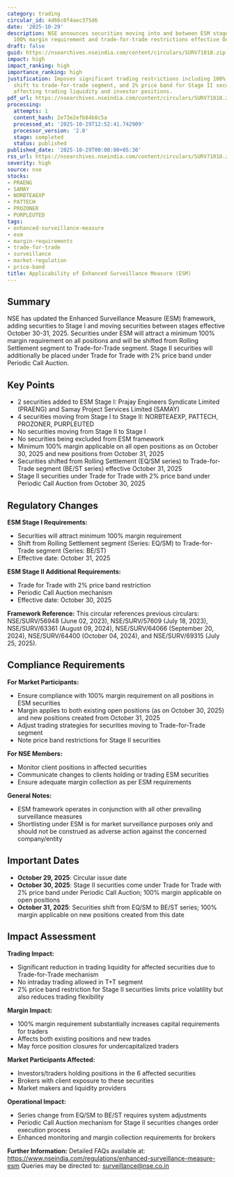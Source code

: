 ```yaml
---
category: trading
circular_id: 4d66c0f4aec375d6
date: '2025-10-29'
description: NSE announces securities moving into and between ESM stages with minimum
  100% margin requirement and trade-for-trade restrictions effective October 31, 2025.
draft: false
guid: https://nsearchives.nseindia.com/content/circulars/SURV71018.zip
impact: high
impact_ranking: high
importance_ranking: high
justification: Imposes significant trading restrictions including 100% margin requirement,
  shift to trade-for-trade segment, and 2% price band for Stage II securities, directly
  affecting trading liquidity and investor positions.
pdf_url: https://nsearchives.nseindia.com/content/circulars/SURV71018.zip
processing:
  attempts: 1
  content_hash: 2e73e2efb84b8c5a
  processed_at: '2025-10-29T12:52:41.742909'
  processor_version: '2.0'
  stage: completed
  status: published
published_date: '2025-10-29T00:00:00+05:30'
rss_url: https://nsearchives.nseindia.com/content/circulars/SURV71018.zip
severity: high
source: nse
stocks:
- PRAENG
- SAMAY
- NORBTEAEXP
- PATTECH
- PROZONER
- PURPLEUTED
tags:
- enhanced-surveillance-measure
- esm
- margin-requirements
- trade-for-trade
- surveillance
- market-regulation
- price-band
title: Applicability of Enhanced Surveillance Measure (ESM)
---
```


## Summary

NSE has updated the Enhanced Surveillance Measure (ESM) framework, adding securities to Stage I and moving securities between stages effective October 30-31, 2025. Securities under ESM will attract a minimum 100% margin requirement on all positions and will be shifted from Rolling Settlement segment to Trade-for-Trade segment. Stage II securities will additionally be placed under Trade for Trade with 2% price band under Periodic Call Auction.

## Key Points

- 2 securities added to ESM Stage I: Prajay Engineers Syndicate Limited (PRAENG) and Samay Project Services Limited (SAMAY)
- 4 securities moving from Stage I to Stage II: NORBTEAEXP, PATTECH, PROZONER, PURPLEUTED
- No securities moving from Stage II to Stage I
- No securities being excluded from ESM framework
- Minimum 100% margin applicable on all open positions as on October 30, 2025 and new positions from October 31, 2025
- Securities shifted from Rolling Settlement (EQ/SM series) to Trade-for-Trade segment (BE/ST series) effective October 31, 2025
- Stage II securities under Trade for Trade with 2% price band under Periodic Call Auction from October 30, 2025

## Regulatory Changes

**ESM Stage I Requirements:**
- Securities will attract minimum 100% margin requirement
- Shift from Rolling Settlement segment (Series: EQ/SM) to Trade-for-Trade segment (Series: BE/ST)
- Effective date: October 31, 2025

**ESM Stage II Additional Requirements:**
- Trade for Trade with 2% price band restriction
- Periodic Call Auction mechanism
- Effective date: October 30, 2025

**Framework Reference:**
This circular references previous circulars: NSE/SURV/56948 (June 02, 2023), NSE/SURV/57609 (July 18, 2023), NSE/SURV/63361 (August 09, 2024), NSE/SURV/64066 (September 20, 2024), NSE/SURV/64400 (October 04, 2024), and NSE/SURV/69315 (July 25, 2025).

## Compliance Requirements

**For Market Participants:**
- Ensure compliance with 100% margin requirement on all positions in ESM securities
- Margin applies to both existing open positions (as on October 30, 2025) and new positions created from October 31, 2025
- Adjust trading strategies for securities moving to Trade-for-Trade segment
- Note price band restrictions for Stage II securities

**For NSE Members:**
- Monitor client positions in affected securities
- Communicate changes to clients holding or trading ESM securities
- Ensure adequate margin collection as per ESM requirements

**General Notes:**
- ESM framework operates in conjunction with all other prevailing surveillance measures
- Shortlisting under ESM is for market surveillance purposes only and should not be construed as adverse action against the concerned company/entity

## Important Dates

- **October 29, 2025**: Circular issue date
- **October 30, 2025**: Stage II securities come under Trade for Trade with 2% price band under Periodic Call Auction; 100% margin applicable on open positions
- **October 31, 2025**: Securities shift from EQ/SM to BE/ST series; 100% margin applicable on new positions created from this date

## Impact Assessment

**Trading Impact:**
- Significant reduction in trading liquidity for affected securities due to Trade-for-Trade mechanism
- No intraday trading allowed in T+T segment
- 2% price band restriction for Stage II securities limits price volatility but also reduces trading flexibility

**Margin Impact:**
- 100% margin requirement substantially increases capital requirements for traders
- Affects both existing positions and new trades
- May force position closures for undercapitalized traders

**Market Participants Affected:**
- Investors/traders holding positions in the 6 affected securities
- Brokers with client exposure to these securities
- Market makers and liquidity providers

**Operational Impact:**
- Series change from EQ/SM to BE/ST requires system adjustments
- Periodic Call Auction mechanism for Stage II securities changes order execution process
- Enhanced monitoring and margin collection requirements for brokers

**Further Information:**
Detailed FAQs available at: https://www.nseindia.com/regulations/enhanced-surveillance-measure-esm
Queries may be directed to: surveillance@nse.co.in